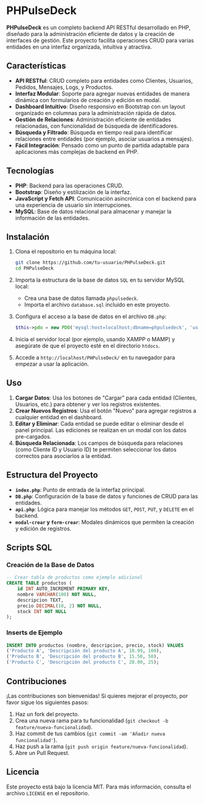 
# PHPulseDeck

**PHPulseDeck** es un completo backend API RESTful desarrollado en PHP, diseñado para la administración eficiente de datos y la creación de interfaces de gestión. Este proyecto facilita operaciones CRUD para varias entidades en una interfaz organizada, intuitiva y atractiva.

## Características

- **API RESTful**: CRUD completo para entidades como Clientes, Usuarios, Pedidos, Mensajes, Logs, y Productos.
- **Interfaz Modular**: Soporte para agregar nuevas entidades de manera dinámica con formularios de creación y edición en modal.
- **Dashboard Intuitivo**: Diseño responsivo en Bootstrap con un layout organizado en columnas para la administración rápida de datos.
- **Gestión de Relaciones**: Administración eficiente de entidades relacionadas, con funcionalidad de búsqueda de identificadores.
- **Búsqueda y Filtrado**: Búsqueda en tiempo real para identificar relaciones entre entidades (por ejemplo, asociar usuarios a mensajes).
- **Fácil Integración**: Pensado como un punto de partida adaptable para aplicaciones más complejas de backend en PHP.

## Tecnologías

- **PHP**: Backend para las operaciones CRUD.
- **Bootstrap**: Diseño y estilización de la interfaz.
- **JavaScript y Fetch API**: Comunicación asincrónica con el backend para una experiencia de usuario sin interrupciones.
- **MySQL**: Base de datos relacional para almacenar y manejar la información de las entidades.

## Instalación

1. Clona el repositorio en tu máquina local:
   ```bash
   git clone https://github.com/tu-usuario/PHPulseDeck.git
   cd PHPulseDeck
   ```

2. Importa la estructura de la base de datos `SQL` en tu servidor MySQL local:
   - Crea una base de datos llamada `phpulsedeck`.
   - Importa el archivo `database.sql` incluido en este proyecto.

3. Configura el acceso a la base de datos en el archivo `DB.php`:
   ```php
   $this->pdo = new PDO('mysql:host=localhost;dbname=phpulsedeck', 'usuario', 'contraseña');
   ```

4. Inicia el servidor local (por ejemplo, usando XAMPP o MAMP) y asegúrate de que el proyecto esté en el directorio `htdocs`.

5. Accede a `http://localhost/PHPulseDeck/` en tu navegador para empezar a usar la aplicación.

## Uso

1. **Cargar Datos**: Usa los botones de "Cargar" para cada entidad (Clientes, Usuarios, etc.) para obtener y ver los registros existentes.
2. **Crear Nuevos Registros**: Usa el botón "Nuevo" para agregar registros a cualquier entidad en el dashboard.
3. **Editar y Eliminar**: Cada entidad se puede editar o eliminar desde el panel principal. Las ediciones se realizan en un modal con los datos pre-cargados.
4. **Búsqueda Relacionada**: Los campos de búsqueda para relaciones (como Cliente ID y Usuario ID) te permiten seleccionar los datos correctos para asociarlos a la entidad.

## Estructura del Proyecto

- **`index.php`**: Punto de entrada de la interfaz principal.
- **`DB.php`**: Configuración de la base de datos y funciones de CRUD para las entidades.
- **`api.php`**: Lógica para manejar los métodos `GET`, `POST`, `PUT`, y `DELETE` en el backend.
- **`modal-crear` y `form-crear`**: Modales dinámicos que permiten la creación y edición de registros.
  
## Scripts SQL

### Creación de la Base de Datos

```sql
-- Crear tabla de productos como ejemplo adicional
CREATE TABLE productos (
    id INT AUTO_INCREMENT PRIMARY KEY,
    nombre VARCHAR(100) NOT NULL,
    descripcion TEXT,
    precio DECIMAL(10, 2) NOT NULL,
    stock INT NOT NULL
);
```

### Inserts de Ejemplo

```sql
INSERT INTO productos (nombre, descripcion, precio, stock) VALUES 
('Producto A', 'Descripción del producto A', 10.99, 100),
('Producto B', 'Descripción del producto B', 15.50, 50),
('Producto C', 'Descripción del producto C', 20.00, 25);
```

## Contribuciones

¡Las contribuciones son bienvenidas! Si quieres mejorar el proyecto, por favor sigue los siguientes pasos:

1. Haz un fork del proyecto.
2. Crea una nueva rama para tu funcionalidad (`git checkout -b feature/nueva-funcionalidad`).
3. Haz commit de tus cambios (`git commit -am 'Añadir nueva funcionalidad'`).
4. Haz push a la rama (`git push origin feature/nueva-funcionalidad`).
5. Abre un Pull Request.

## Licencia

Este proyecto está bajo la licencia MIT. Para más información, consulta el archivo `LICENSE` en el repositorio.

